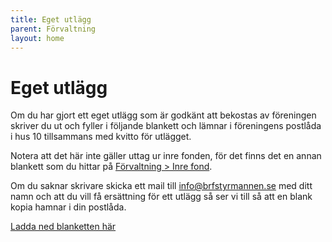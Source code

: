 ```yaml
---
title: Eget utlägg
parent: Förvaltning
layout: home
---
```


# Eget utlägg

Om du har gjort ett eget utlägg som är godkänt att bekostas av föreningen skriver du ut och fyller i följande blankett och lämnar i föreningens postlåda i hus 10 tillsammans med kvitto för utlägget.

Notera att det här inte gäller uttag ur inre fonden, för det finns det en annan blankett som du hittar på [Förvaltning > Inre fond](/inre-fond).

Om du saknar skrivare skicka ett mail till [info@brfstyrmannen.se](info@brfstyrmannen.se) med ditt namn och att du vill få ersättning för ett utlägg så ser vi till så att en blank kopia hamnar i din postlåda.

[Ladda ned blanketten här](/assets/utlagg.pdf)
